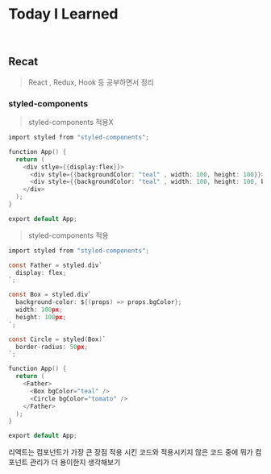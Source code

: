 # Today I Learned 
<br />

## Recat
   
> React , Redux, Hook 등 공부하면서 정리

### styled-components  

> styled-components 적용X
```c
import styled from "styled-components";

function App() {
  return (
    <div stlye={{display:flex}}>
      <div style={{backgroundColor: "teal" , width: 100, height: 100}}></div>
      <div style={{backgroundColor: "teal" , width: 100, height: 100, border-radius:50}}></div>
    </div>
  );
}

export default App;
```


> styled-components 적용
```c
import styled from "styled-components";

const Father = styled.div`
  display: flex;
`;

const Box = styled.div`
  background-color: ${(props) => props.bgColor};
  width: 100px;
  height: 100px;
`;

const Circle = styled(Box)`
  border-radius: 50px;
`;

function App() {
  return (
    <Father>
      <Box bgColor="teal" />
      <Circle bgColor="tomato" />
    </Father>
  );
}

export default App;

```

리액트는 컴포넌트가 가장 큰 장점 적용 시킨 코드와 적용시키지 않은 코드 중에 뭐가 컴포넌트 관리가 더 용이한지 생각해보기

